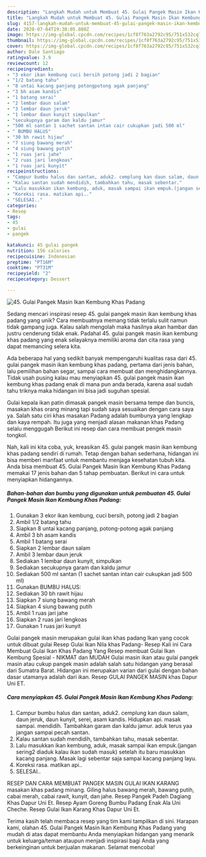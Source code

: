 ```yaml
---
description: "Langkah Mudah untuk Membuat 45. Gulai Pangek Masin Ikan Kembung Khas Padang yang Sempurna"
title: "Langkah Mudah untuk Membuat 45. Gulai Pangek Masin Ikan Kembung Khas Padang yang Sempurna"
slug: 4157-langkah-mudah-untuk-membuat-45-gulai-pangek-masin-ikan-kembung-khas-padang-yang-sempurna
date: 2020-07-04T19:38:05.880Z
image: https://img-global.cpcdn.com/recipes/1cf8f763a2792c95/751x532cq70/45-gulai-pangek-masin-ikan-kembung-khas-padang-foto-resep-utama.jpg
thumbnail: https://img-global.cpcdn.com/recipes/1cf8f763a2792c95/751x532cq70/45-gulai-pangek-masin-ikan-kembung-khas-padang-foto-resep-utama.jpg
cover: https://img-global.cpcdn.com/recipes/1cf8f763a2792c95/751x532cq70/45-gulai-pangek-masin-ikan-kembung-khas-padang-foto-resep-utama.jpg
author: Dale Santiago
ratingvalue: 3.9
reviewcount: 12
recipeingredient:
- "3 ekor ikan kembung cuci bersih potong jadi 2 bagian"
- "1/2 batang tahu"
- "8 untai kacang panjang potongpotong agak panjang"
- "3 bh asam kandis"
- "1 batang serai"
- "2 lembar daun salam"
- "3 lembar daun jeruk"
- "1 lembar daun kunyit simpulkan"
- "secukupnya garam dan kaldu jamur"
- "500 ml santan 1 sachet santan intan cair cukupkan jadi 500 ml"
- " BUMBU HALUS"
- "30 bh rawit hijau"
- "7 siung bawang merah"
- "4 siung bawang putih"
- "1 ruas jari jahe"
- "2 ruas jari lengkoas"
- "1 ruas jari kunyit"
recipeinstructions:
- "Campur bumbu halus dan santan, aduk2. cemplung kan daun salam, daun jeruk, daun kunyit, serei, asam kandis. Hidupkan api. masak sampai. mendidih. Tambahkan garam dan kaldu jamur. aduk terus yaa jangan sampai pecah santan."
- "Kalau santan sudah mendidih, tambahkan tahu, masak sebentar."
- "Lalu masukkan ikan kembung, aduk, masak sampai ikan empuk.(jangan sering2 diaduk kalau ikan sudah masuk) setelah itu baru masukkan kacang panjang. Masak lagi sebentar saja sampai kacang panjang layu."
- "Koreksi rasa. matikan api.."
- "SELESAI.."
categories:
- Resep
tags:
- 45
- gulai
- pangek

katakunci: 45 gulai pangek 
nutrition: 156 calories
recipecuisine: Indonesian
preptime: "PT16M"
cooktime: "PT31M"
recipeyield: "2"
recipecategory: Dessert

---
```



![45. Gulai Pangek Masin Ikan Kembung Khas Padang](https://img-global.cpcdn.com/recipes/1cf8f763a2792c95/751x532cq70/45-gulai-pangek-masin-ikan-kembung-khas-padang-foto-resep-utama.jpg)

Sedang mencari inspirasi resep 45. gulai pangek masin ikan kembung khas padang yang unik? Cara membuatnya memang tidak terlalu sulit namun tidak gampang juga. Kalau salah mengolah maka hasilnya akan hambar dan justru cenderung tidak enak. Padahal 45. gulai pangek masin ikan kembung khas padang yang enak selayaknya memiliki aroma dan cita rasa yang dapat memancing selera kita.

Ada beberapa hal yang sedikit banyak mempengaruhi kualitas rasa dari 45. gulai pangek masin ikan kembung khas padang, pertama dari jenis bahan, lalu pemilihan bahan segar, sampai cara membuat dan menghidangkannya. Tidak usah pusing kalau mau menyiapkan 45. gulai pangek masin ikan kembung khas padang enak di mana pun anda berada, karena asal sudah tahu triknya maka hidangan ini bisa jadi suguhan spesial.

Gulai kepala ikan patin dimasak pangek masin bersama tempe dan buncis, masakan khas orang minang tapi sudah saya sesuaikan dengan cara saya ya. Salah satu ciri khas masakan Padang adalah bumbunya yang lengkap dan kaya rempah. Itu juga yang menjadi alasan makanan khas Padang selalu menggugah Berikut ini resep dan cara membuat pengek masin tongkol.


Nah, kali ini kita coba, yuk, kreasikan 45. gulai pangek masin ikan kembung khas padang sendiri di rumah. Tetap dengan bahan sederhana, hidangan ini bisa memberi manfaat untuk membantu menjaga kesehatan tubuh kita. Anda bisa membuat 45. Gulai Pangek Masin Ikan Kembung Khas Padang memakai 17 jenis bahan dan 5 tahap pembuatan. Berikut ini cara untuk menyiapkan hidangannya.

<!--inarticleads1-->

##### Bahan-bahan dan bumbu yang digunakan untuk pembuatan 45. Gulai Pangek Masin Ikan Kembung Khas Padang:

1. Gunakan 3 ekor ikan kembung, cuci bersih, potong jadi 2 bagian
1. Ambil 1/2 batang tahu
1. Siapkan 8 untai kacang panjang, potong-potong agak panjang
1. Ambil 3 bh asam kandis
1. Ambil 1 batang serai
1. Siapkan 2 lembar daun salam
1. Ambil 3 lembar daun jeruk
1. Sediakan 1 lembar daun kunyit, simpulkan
1. Sediakan secukupnya garam dan kaldu jamur
1. Sediakan 500 ml santan (1 sachet santan intan cair cukupkan jadi 500 ml)
1. Gunakan  BUMBU HALUS:
1. Sediakan 30 bh rawit hijau
1. Siapkan 7 siung bawang merah
1. Siapkan 4 siung bawang putih
1. Ambil 1 ruas jari jahe
1. Siapkan 2 ruas jari lengkoas
1. Gunakan 1 ruas jari kunyit


Gulai pangek masin merupakan gulai ikan khas padang Ikan yang cocok untuk dibuat gulai Resep Gulai Ikan Nila khas Padang- Resep Kali ini Cara Membuat Gulai Ikan Khas Padang Yang Resep membuat Gulai Ikan Kembung Spesial - NIKMAT dan MUDAH Gulai masin ikan atau gulai pangek masin atau cukup pangek masin adalah salah satu hidangan yang berasal dari Sumatra Barat. Hidangan ini merupakan varian dari gulai dengan bahan dasar utamanya adalah dari ikan. Resep GULAI PANGEK MASIN khas Dapur Uni ET. 

<!--inarticleads2-->

##### Cara menyiapkan 45. Gulai Pangek Masin Ikan Kembung Khas Padang:

1. Campur bumbu halus dan santan, aduk2. cemplung kan daun salam, daun jeruk, daun kunyit, serei, asam kandis. Hidupkan api. masak sampai. mendidih. Tambahkan garam dan kaldu jamur. aduk terus yaa jangan sampai pecah santan.
1. Kalau santan sudah mendidih, tambahkan tahu, masak sebentar.
1. Lalu masukkan ikan kembung, aduk, masak sampai ikan empuk.(jangan sering2 diaduk kalau ikan sudah masuk) setelah itu baru masukkan kacang panjang. Masak lagi sebentar saja sampai kacang panjang layu.
1. Koreksi rasa. matikan api..
1. SELESAI..


RESEP DAN CARA MEMBUAT PANGEK MASIN GULAI IKAN KARANG masakan khas padang minang. Giling halus bawang merah, bawang putih, cabai merah, cabai rawit, kunyit, dan jahe. Resep Pangek Padeh Dagiang Khas Dapur Uni Et. Resep Ayam Goreng Bumbu Padang Enak Ala Uni Cheche. Resep Gulai Ikan Karang Khas Dapur Uni Et. 

Terima kasih telah membaca resep yang tim kami tampilkan di sini. Harapan kami, olahan 45. Gulai Pangek Masin Ikan Kembung Khas Padang yang mudah di atas dapat membantu Anda menyiapkan hidangan yang menarik untuk keluarga/teman ataupun menjadi inspirasi bagi Anda yang berkeinginan untuk berjualan makanan. Selamat mencoba!
